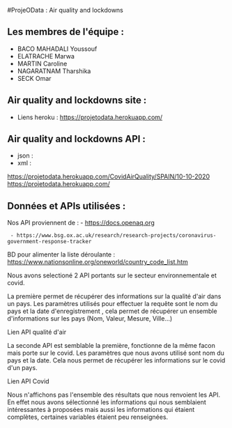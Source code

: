 #ProjeOData : Air quality and lockdowns

## Les membres de l'équipe :
- BACO MAHADALI Youssouf
- ELATRACHE Marwa 
- MARTIN Caroline
- NAGARATNAM Tharshika
- SECK Omar 

## Air quality and lockdowns site :
- Liens heroku : https://projetodata.herokuapp.com/

## Air quality and lockdowns API :
- json : 
- xml : 

https://projetodata.herokuapp.com/CovidAirQuality/SPAIN/10-10-2020
https://projetodata.herokuapp.com/

## Données et APIs utilisées : 
Nos API proviennent de  : - https://docs.openaq.org 
                          
     - https://www.bsg.ox.ac.uk/research/research-projects/coronavirus-government-response-tracker

BD pour alimenter la liste déroulante : https://www.nationsonline.org/oneworld/country_code_list.htm

Nous avons selectioné 2 API portants sur le secteur environnementale et covid.

La première permet de récupérer des informations sur la qualité d'air dans un pays. 
Les paramètres utilisés pour effectuer la requête sont le nom du pays et la date d'enregistrement , cela permet de récupérer un ensemble d'informations sur les pays (Nom, Valeur, Mesure, Ville...)

Lien API qualité d'air



La seconde API est semblable  la première, fonctionne de la même facon mais porte sur le covid. Les paramètres que nous avons utilisé sont nom du pays et la date.
Cela nous permet de récupérer les informations sur le covid d'un pays.

Lien API Covid

Nous n'affichons pas l'ensemble des résultats que nous renvoient les API. En effet nous avons sélectionné les informations qui nous semblaient intéressantes à proposées mais aussi les informations qui étaient complètes, certaines variables étaient peu renseignées.




